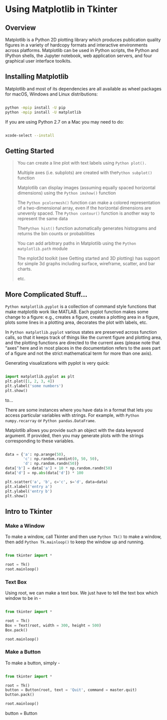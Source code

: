 # Using Matplotlib in Tkinter
## Overview

Matplotlib is a Python 2D plotting library which produces publication quality figures in a variety of hardcopy formats and interactive environments across platforms. Matplotlib can be used in Python scripts, the Python and IPython shells, the Jupyter notebook, web application servers, and four graphical user interface toolkits.

## Installing Matplotlib

Matplotlib and most of its dependencies are all available as wheel packages for macOS, Windows and Linux distributions:

```Bash

python -mpip install -U pip
python -mpip install -U matplotlib

```

If you are using Python 2.7 on a Mac you may need to do:

```Bash

xcode-select --install

```

## Getting Started

> You can create a line plot with text labels using `Python plot().`
>
> Multiple axes (i.e. subplots) are created with the`Python subplot()` function
>
> Matplotlib can display images (assuming equally spaced horizontal dimensions) using the `Python imshow()` function
>
> The `Python pcolormesh()` function can make a colored representation of a two-dimensional array, even if the horizontal dimensions are unevenly spaced. The `Python contour()` function is another way to represent the same data
>
> The`Python hist()` function automatically generates histograms and returns the bin counts or probabilities
>
> You can add arbitrary paths in Matplotlib using the `Python matplotlib.path` module
>
> The mplot3d toolkit (see Getting started and 3D plotting) has support for simple 3d graphs including surface, wireframe, scatter, and bar charts.
>
> etc.

## More Complicated Stuff...

`Python matplotlib.pyplot` is a collection of command style functions that make matplotlib work like MATLAB. Each pyplot function makes some change to a figure: e.g., creates a figure, creates a plotting area in a figure, plots some lines in a plotting area, decorates the plot with labels, etc.

In `Python matplotlib.pyplot` various states are preserved across function calls, so that it keeps track of things like the current figure and plotting area, and the plotting functions are directed to the current axes (please note that “axes” here and in most places in the documentation refers to the axes part of a figure and not the strict mathematical term for more than one axis).

Generating visualizations with pyplot is very quick:

```Python

import matplotlib.pyplot as plt
plt.plot([1, 2, 3, 4])
plt.ylabel('some numbers')
plt.show()

```

to...

There are some instances where you have data in a format that lets you access particular variables with strings. For example, with `Python numpy.recarray` or `Python pandas.DataFrame`.

Matplotlib allows you provide such an object with the data keyword argument. If provided, then you may generate plots with the strings corresponding to these variables.

```Python

data = {'a': np.arange(50),
        'c': np.random.randint(0, 50, 50),
        'd': np.random.randn(50)}
data['b'] = data['a'] + 10 * np.random.randn(50)
data['d'] = np.abs(data['d']) * 100

plt.scatter('a', 'b', c='c', s='d', data=data)
plt.xlabel('entry a')
plt.ylabel('entry b')
plt.show()

```

## Intro to Tkinter
### Make a Window

To make a window, call Tkinter and then use `Python Tk()` to make a window, then add `Python Tk.mainloop()` to keep the window up and running.

```Python

from tkinter import *

root = Tk()
root.mainloop()

```

### Text Box

Using root, we can make a text box. We just have to tell the text box which window to be in -

```Python

from tkinter import *

root = Tk()
Box = Text(root, width = 300, height = 500)
Box.pack()

root.mainloop()

```

### Make a Button

To make a button, simply - 

```Python

from tkinter import *

root = Tk()
button = Button(root, text = 'Quit', command = master.quit)
button.pack()

root.mainloop()

```
button = Button
